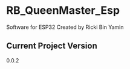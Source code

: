# RB_QueenMaster_Esp
Software for ESP32
Created by Ricki Bin Yamin

## Current Project Version
0.0.2